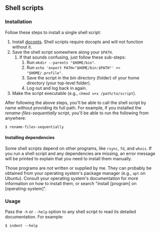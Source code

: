 ## Shell scripts

### Installation

Follow these steps to install a single shell script:

1. Install [docopts](https://github.com/docopt/docopts). Shell scripts require
   docopts and will not function without it.
2. Save the shell script somewhere along your `$PATH`.
    1. If that sounds confusing, just follow these sub-steps:
        1. Run `mkdir --parents "$HOME/bin"`.
        2. Run `echo 'export PATH="$HOME/bin:$PATH"' >> "$HOME/.profile"`.
        3. Save the script in the _bin_ directory (folder) of your home
           directory (your top-level folder).
        4. Log out and log back in again.
3. Make the script executable (e.g., `chmod u+x /path/to/script`).

After following the above steps, you'll be able to call the shell script by name
without providing its full path. For example, if you installed the
_rename-files-sequentially_ script, you'll be able to run the following from
anywhere:

```
$ rename-files-sequentially
```

#### Installing dependencies

Some shell scripts depend on other programs, like `rsync`, `fd`, and `whois`. If
you run a shell script and any dependencies are missing, an error message will
be printed to explain that you need to install them manually.

Those programs are _not_ written or supplied by me. They can probably be
obtained from your operating system's package manager (e.g., `apt` on Ubuntu).
Consult your operating system's documentation for more information on how to
install them, or search "install [program] on [operating-system]".

### Usage

Pass the `-h` or `--help` option to any shell script to read its detailed
documentation. For example:

```shell
$ indent --help
```
